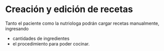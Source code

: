 # Creación y edición de recetas

Tanto el paciente como la nutriologa podrán cargar recetas manualmente, ingresando 
- cantidades de ingredientes
- el procedimiento para poder cocinar.
